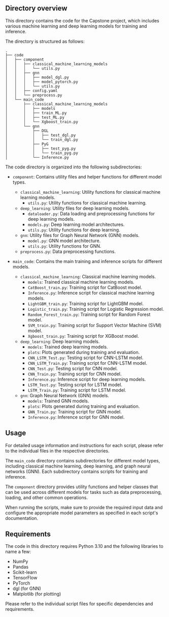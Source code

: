 ## Directory overview

This directory contains the code for the Capstone project, which includes various machine learning and deep learning models for training and inference.

The directory is structured as follows:
```
.
├── code
│   ├── component
│   │   ├── classical_machine_learning_models
│   │   │   └── utils.py
│   │   ├── gnn
│   │   │   ├── model_dgl.py
│   │   │   ├── model_pytorch.py
│   │   │   └── utils.py
│   │   ├── config.yaml
│   │   └── preprocess.py
│   └── main_code
│       ├── classical_machine_learning_models
│       │   ├── models
│       │   ├── train_ML.py
│       │   ├── test_ML.py
│       │   └── Xgboost_train.py
│       └── gnn
│           ├── DGL
│           │   ├── test_dgl.py
│           │   └── train_dgl.py
│           ├── PyG
│           │   ├── test_pyg.py
│           │   └── train_pyg.py
│           └── Inference.py
```

The code directory is organized into the following subdirectories:

- `component`: Contains utility files and helper functions for different model types.
  - `classical_machine_learning`: Utility functions for classical machine learning models.
    - `utils.py`: Utility functions for classical machine learning.
  - `deep_learning`: Utility files for deep learning models.
    - `dataloader.py`: Data loading and preprocessing functions for deep learning models.
    - `models.py`: Deep learning model architectures.
    - `utils.py`: Utility functions for deep learning.
  - `gnn`: Utility files for Graph Neural Network (GNN) models.
    - `model.py`: GNN model architecture.
    - `utils.py`: Utility functions for GNN.
  - `preprocess.py`: Data preprocessing functions.

- `main_code`: Contains the main training and inference scripts for different models.
  - `classical_machine_learning`: Classical machine learning models.
    - `models`: Trained classical machine learning models.
    - `CatBoost_train.py`: Training script for CatBoost model.
    - `Inference.py`: Inference script for classical machine learning models.
    - `LightGBM_train.py`: Training script for LightGBM model.
    - `Logistic_train.py`: Training script for Logistic Regression model.
    - `Random_Forest_train.py`: Training script for Random Forest model.
    - `SVM_train.py`: Training script for Support Vector Machine (SVM) model.
    - `Xgboost_train.py`: Training script for XGBoost model.
  - `deep_learning`: Deep learning models.
    - `models`: Trained deep learning models.
    - `plots`: Plots generated during training and evaluation.
    - `CNN_LSTM_Test.py`: Testing script for CNN-LSTM model.
    - `CNN_LSTM_Train.py`: Training script for CNN-LSTM model.
    - `CNN_Test.py`: Testing script for CNN model.
    - `CNN_Train.py`: Training script for CNN model.
    - `Inference.py`: Inference script for deep learning models.
    - `LSTM_Test.py`: Testing script for LSTM model.
    - `LSTM_Train.py`: Training script for LSTM model.
  - `gnn`: Graph Neural Network (GNN) models.
    - `models`: Trained GNN models.
    - `plots`: Plots generated during training and evaluation.
    - `GNN_Train.py`: Training script for GNN model.
    - `Inference.py`: Inference script for GNN model.


## Usage

For detailed usage information and instructions for each script, please refer to the individual files in the respective directories.

The `main_code` directory contains subdirectories for different model types, including classical machine learning, deep learning, and graph neural networks (GNN). Each subdirectory contains scripts for training and inference.

The `component` directory provides utility functions and helper classes that can be used across different models for tasks such as data preprocessing, loading, and other common operations.

When running the scripts, make sure to provide the required input data and configure the appropriate model parameters as specified in each script's documentation.

## Requirements

The code in this directory requires Python 3.10 and the following libraries to name a few:
- NumPy
- Pandas
- Scikit-learn
- TensorFlow
- PyTorch
- dgl (for GNN)
- Matplotlib (for plotting)

Please refer to the individual script files for specific dependencies and requirements.
